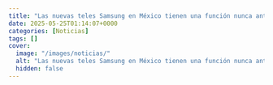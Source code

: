 ```yaml
---
title: "Las nuevas teles Samsung en México tienen una función nunca antes vista - puedes controlarlas con tu smartwatch"
date: 2025-05-25T01:14:07+0000
categories: [Noticias]
tags: []
cover:
  image: "/images/noticias/"
  alt: "Las nuevas teles Samsung en México tienen una función nunca antes vista - puedes controlarlas con tu smartwatch"
  hidden: false
---
```




